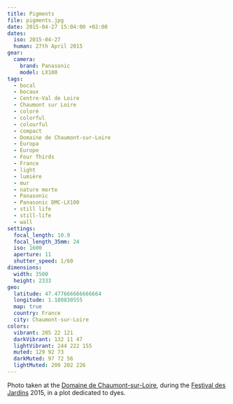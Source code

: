 ```yaml
---
title: Pigments
file: pigments.jpg
date: 2015-04-27 15:04:00 +02:00
dates:
  iso: 2015-04-27
  human: 27th April 2015
gear:
  camera:
    brand: Panasonic
    model: LX100
tags:
  - bocal
  - bocaux
  - Centre-Val de Loire
  - Chaumont sur Loire
  - coloré
  - colorful
  - colourful
  - compact
  - Domaine de Chaumont-sur-Loire
  - Europa
  - Europe
  - Four Thirds
  - France
  - light
  - lumière
  - mur
  - nature morte
  - Panasonic
  - Panasonic DMC-LX100
  - still life
  - still-life
  - wall
settings:
  focal_length: 10.9
  focal_length_35mm: 24
  iso: 1600
  aperture: 11
  shutter_speed: 1/60
dimensions:
  width: 3500
  height: 2333
geo:
  latitude: 47.477666666666664
  longitude: 1.180830555
  map: true
  country: France
  city: Chaumont-sur-Loire
colors:
  vibrant: 205 22 121
  darkVibrant: 132 11 47
  lightVibrant: 244 222 155
  muted: 129 92 73
  darkMuted: 97 72 56
  lightMuted: 209 202 226
---
```


Photo taken at the <a href="https://fr.wikipedia.org/wiki/Domaine_de_Chaumont-sur-Loire">Domaine de Chaumont-sur-Loire</a>, during the <a href="https://fr.wikipedia.org/wiki/Festival_des_jardins_de_Chaumont-sur-Loire">Festival des Jardins</a> 2015, in a plot dedicated to dyes.
